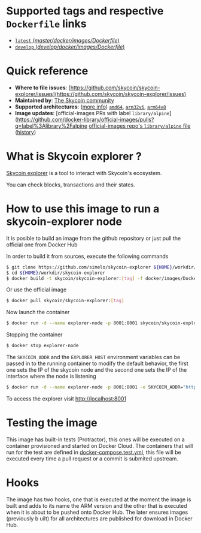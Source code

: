 # Supported tags and respective `Dockerfile` links

-	[`latest` (*master/docker/images/Dockerfile*)](https://github.com/skycoin/skycoin-explorer/blob/master/docker/images/Dockerfile)
-	[`develop` (*develop/docker/images/Dockerfile*)](https://github.com/skycoin/skycoin-explorer/blob/develop/docker/images/Dockerfile)

# Quick reference

-	**Where to file issues**:
	[https://github.com/skycoin/skycoin-explorer/issues](https://github.com/skycoin/skycoin-explorer/issues)
-	**Maintained by**:
	[The Skycoin community](https://github.com/skycoin/skycoin-explorer)
-	**Supported architectures**: ([more info](https://github.com/docker-library/official-images#architectures-other-than-amd64))
	[`amd64`](https://hub.docker.com/r/skycoin/skycoin-explorer), [`arm32v6`](https://hub.docker.com/r/skycoin/skycoin-explorer), [`arm64v8`](https://hub.docker.com/r/skycoin/skycoin-explorer)
-	**Image updates**:
	[official-images PRs with label `library/alpine`](https://github.com/docker-library/official-images/pulls?q=label%3Alibrary%2Falpine
	[official-images repo's `library/alpine` file](https://github.com/docker-library/official-images/blob/master/library/alpine) ([history](https://github.com/docker-library/official-images/commits/master/library/alpine))

<!--
-	**Published image artifact details**:
	[repo-info repo's `repos/alpine/` directory](https://github.com/docker-library/repo-info/blob/master/repos/alpine) ([history](https://github.com/docker-library/repo-info/commits/master/repos/alpine))
	(image metadata, transfer size, etc)
-->

# What is Skycoin explorer ?
[Skycoin explorer](https://explorer.skycoin.net) is a tool to interact with Skycoin's ecosystem.

You can check blocks, transactions and their states.

# How to use this image to run a skycoin-explorer node

It is posible to build an image from the github repository or just pull the official one from Docker Hub

In order to build it from sources, execute the following commands

```sh
$ git clone https://github.com/simelo/skycoin-explorer ${HOME}/workdir/skycoin-explorer
$ cd ${HOME}/workdir/skycoin-explorer
$ docker build -t skycoin/skycoin-explorer:[tag] -f docker/images/Dockerfile .
```

Or use the official image

```sh
$ docker pull skycoin/skycoin-explorer:[tag]
```

Now launch the container

```sh
$ docker run -d --name explorer-node -p 8001:8001 skycoin/skycoin-explorer:[tag]
```

Stopping the container

```sh
$ docker stop explorer-node
```

The `SKYCOIN_ADDR` and the `EXPLORER_HOST` environment variables can be passed in
to the running container to modify the default behavior, the first one sets the IP of the skycoin node and the second one sets the IP of the interface where the node is listening

```sh
$ docker run -d --name explorer-node -p 8001:8001 -e SKYCOIN_ADDR="http://192.168.1.1:6420" skycoin/skycoin-explorer:[tag]
```

To access the explorer visit [http://localhost:8001](http://localhost:8001)

# Testing the image

This image has built-in tests (Protractor), this ones will be executed on a container provisioned and started on Docker Cloud. The containers that will run for the test are defined in [docker-compose.test.yml](./docker-compose.test.yml), this file will be executed every time a pull request or a commit is submited upstream.

# Hooks

The image has two hooks, one that is executed at the moment the image is built and adds to its name the ARM version and the other that is executed when it is about to be pushed onto Docker Hub. The later ensures images (previously b uilt) for all architectures are published for download in Docker Hub.
